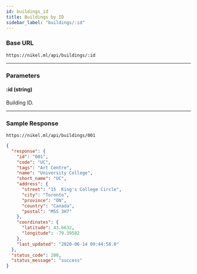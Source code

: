 ```yaml
---
id: buildings_id
title: Buildings by ID
sidebar_label: "buildings/:id"
---
```


### Base URL

`https://nikel.ml/api/buildings/:id`

---

### Parameters

#### :id (string)

Building ID.

---

### Sample Response

`https://nikel.ml/api/buildings/001`

```json
{
  "response": {
    "id": "001",
    "code": "UC",
    "tags": "Art Centre",
    "name": "University College",
    "short_name": "UC",
    "address": {
      "street": "15  King's College Circle",
      "city": "Toronto",
      "province": "ON",
      "country": "Canada",
      "postal": "M5S 3H7"
    },
    "coordinates": {
      "latitude": 43.6632,
      "longitude": -79.39582
    },
    "last_updated": "2020-06-14 09:44:58.0"
  },
  "status_code": 200,
  "status_message": "success"
}
```